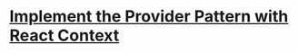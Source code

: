 # [Implement the Provider Pattern with React Context](https://egghead.io/lessons/react-implement-the-provider-pattern-with-react-context)